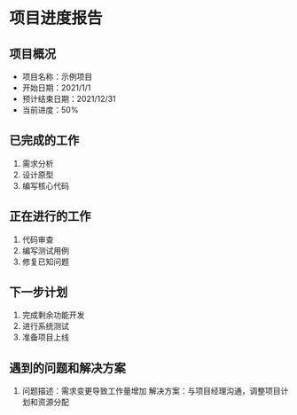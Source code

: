 # 项目进度报告

## 项目概况

- 项目名称：示例项目
- 开始日期：2021/1/1
- 预计结束日期：2021/12/31
- 当前进度：50%

## 已完成的工作

1. 需求分析
2. 设计原型
3. 编写核心代码

## 正在进行的工作

1. 代码审查
2. 编写测试用例
3. 修复已知问题

## 下一步计划

1. 完成剩余功能开发
2. 进行系统测试
3. 准备项目上线

## 遇到的问题和解决方案

1. 问题描述：需求变更导致工作量增加
   解决方案：与项目经理沟通，调整项目计划和资源分配